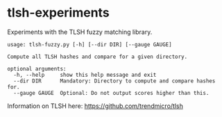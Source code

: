 # tlsh-experiments

Experiments with the TLSH fuzzy matching library. 

    usage: tlsh-fuzzy.py [-h] [--dir DIR] [--gauge GAUGE]

    Compute all TLSH hashes and compare for a given directory.

    optional arguments:
      -h, --help     show this help message and exit
      --dir DIR      Mandatory: Directory to compute and compare hashes for.
      --gauge GAUGE  Optional: Do not output scores higher than this.

Information on TLSH here: https://github.com/trendmicro/tlsh 
